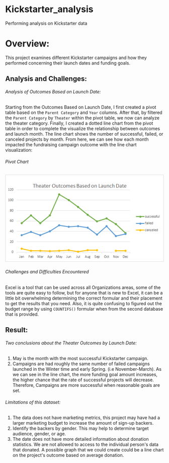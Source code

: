 # Kickstarter_analysis
Performing analysis on Kickstarter data
# Overview: 
This project examines different Kickstarter campaigns and how they performed concerning their launch dates and funding goals. 
## Analysis and Challenges: 
###### Analysis of Outcomes Based on Launch Date:
Starting from the Outcomes Based on Launch Date, I first created a pivot table based on the `Parent Category` and `Year` columns. After that, by filtered the `Parent Category` by `Theater` within the pivot table, we now can analyze the theater category. Finally, I created a dotted line chart from the pivot table in order to complete the  visualize the relationship between outcomes and launch month.
The line chart shows the number of successful, failed, or canceled projects by month. From here, we can see how each month impacted the fundraising campaign outcome with the line chart visualization:
###### Pivot Chart
![Theater_Outcomes_vs_Launch.png](https://github.com/kimchung04/Kickstarter_analysis/blob/main/Theater_Outcomes_vs_Launch.png)
###### Challenges and Difficulties Encountered
Excel is a tool that can be used across all Organizations areas, some of the tools are quite easy to follow, but for anyone that is new to Excel, it can be a little bit overwhelming determining the correct formular and their placement to get the results that you need. Also, it is quite confusing to figured out the budget range by using `COUNTIFS()` formular when from the second database that is provided. 
## Result:
###### Two conclusions about the Theater Outcomes by Launch Date:
1. May is the month with the most successful Kickstarter campaign. 
2. Campaigns are  had roughly the same number of failed campaigns launched in the Winter time and early Spring. (i.e November-March).
As we can see in the line chart, the more funding goal amount increases, the higher chance that the rate of successful projects will decrease. Therefore, Campaigns are more successful when reasonable goals are set.
###### Limitations of this dataset:
1. The data does not have marketing metrics, this project may have had a larger marketing budget to increase the amount of sign-up backers.
2. Identify the backers by gender. This may help to determine target audience, gender, or age.
3. The date does not have more detailed information about donation statistics. We are not allowed to access to the individual person's data that donated.
A possible graph that we could create could be a line chart on the project's outcome based on average donation.

